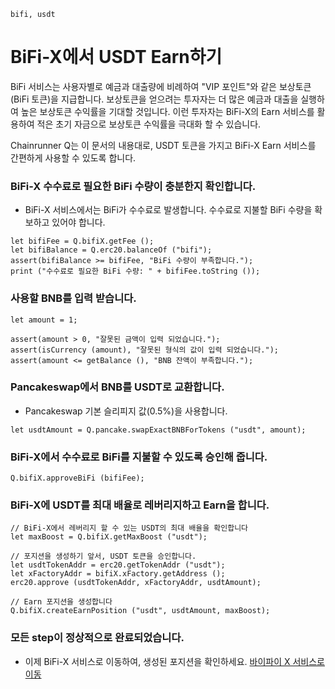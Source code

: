```meta-Currency
bifi, usdt
```

# BiFi-X에서 USDT Earn하기

BiFi 서비스는 사용자별로 예금과 대출량에 비례하여 "VIP 포인트"와 같은 보상토큰(BiFi 토큰)을 지급합니다.
보상토큰을 얻으려는 투자자는 더 많은 예금과 대출을 실행하여 높은 보상토큰 수익률을 기대할 것입니다.
이런 투자자는 BiFi-X의 Earn 서비스를 활용하여 적은 초기 자금으로 보상토큰 수익률을 극대화 할 수 있습니다.

Chainrunner Q는 이 문서의 내용대로, USDT 토큰을 가지고 BiFi-X Earn 서비스를 간편하게 사용할 수 있도록 합니다.

### BiFi-X 수수료로 필요한 BiFi 수량이 충분한지 확인합니다.

- BiFi-X 서비스에서는 BiFi가 수수료로 발생합니다. 수수료로 지불할 BiFi 수량을 확보하고 있어야 합니다.

```output-Dynamic
let bifiFee = Q.bifiX.getFee ();
let bifiBalance = Q.erc20.balanceOf ("bifi");
assert(bifiBalance >= bifiFee, "BiFi 수량이 부족합니다.");
print ("수수료로 필요한 BiFi 수량: " + bifiFee.toString ());
```

### 사용할 BNB를 입력 받습니다.

```input BNB
let amount = 1;
```

```input-Verify
assert(amount > 0, "잘못된 금액이 입력 되었습니다.");
assert(isCurrency (amount), "잘못된 형식의 값이 입력 되었습니다.");
assert(amount <= getBalance (), "BNB 잔액이 부족합니다.");
```

### Pancakeswap에서 BNB를 USDT로 교환합니다.

- Pancakeswap 기본 슬리피지 값(0.5%)을 사용합니다.

```taster
let usdtAmount = Q.pancake.swapExactBNBForTokens ("usdt", amount);
```

### BiFi-X에서 수수료로 BiFi를 지불할 수 있도록 승인해 줍니다.

```taster
Q.bifiX.approveBiFi (bifiFee);
```

### BiFi-X에 USDT를 최대 배율로 레버리지하고 Earn을 합니다.

```taster
// BiFi-X에서 레버리지 할 수 있는 USDT의 최대 배율을 확인합니다
let maxBoost = Q.bifiX.getMaxBoost ("usdt");

// 포지션을 생성하기 앞서, USDT 토큰을 승인합니다.
let usdtTokenAddr = erc20.getTokenAddr ("usdt");
let xFactoryAddr = bifiX.xFactory.getAddress ();
erc20.approve (usdtTokenAddr, xFactoryAddr, usdtAmount);

// Earn 포지션을 생성합니다
Q.bifiX.createEarnPosition ("usdt", usdtAmount, maxBoost);
```

### 모든 step이 정상적으로 완료되었습니다.

- 이제 BiFi-X 서비스로 이동하여, 생성된 포지션을 확인하세요. [바이파이 X 서비스로 이동](https://x.bifi.finance/)
